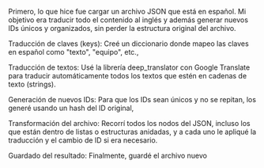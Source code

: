Primero, lo que hice fue cargar un archivo JSON que está en español. 
Mi objetivo era traducir todo el contenido al inglés y además generar nuevos IDs únicos y organizados, sin perder la estructura original del archivo.

Traducción de claves (keys):
Creé un diccionario donde mapeo las claves en español como "texto", "equipo", etc., 

Traducción de textos:
Usé la librería deep_translator con Google Translate para traducir automáticamente todos los textos que estén en cadenas de texto (strings).

Generación de nuevos IDs:
Para que los IDs sean únicos y no se repitan, los generé usando un hash del ID original, 

Transformación del archivo:
Recorrí todos los nodos del JSON, incluso los que están dentro de listas o estructuras anidadas, y a cada uno le apliqué la traducción y el cambio de ID si era necesario.

Guardado del resultado:
Finalmente, guardé el archivo nuevo 
